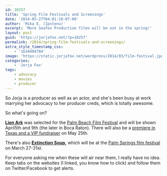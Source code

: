 ```yaml
---
id: 10257
title: 'Spring Film Festivals and Screenings'
date: '2014-03-27T04:01:18-07:00'
author: 'Mika E. (Ipstenu)'
excerpt: 'More Seafox Production films will be out in the spring!'
layout: post
guid: 'https://jorjafox.net/?p=10257'
permalink: /2014/spring-film-festivals-and-screenings/
astra_style_timestamp_css:
    - '1634404784'
image: 'https://static.jorjafox.net/wordpress/2014/03/film-festival.jpg'
categories:
    - 'Jorja Fox'
tags:
    - advocacy
    - movies
    - producer
---
```


So Jorja is a producer as well as an actor, and she's been busy at work marrying her advocacy to her producer creds, which is totally awesome.

So what's going on?

**<a href="http://www.lionarkthemovie.com/">Lion Ark</a>** was selected for the <a href="http://www.lionarkthemovie.com/news/lions-come-roaring-into-the-palm-beach-international-film-festival/">Palm Beach Film Festival</a> and will be shown April5th and 9th (the later in Boca Raton). There will also be a <a href="http://www.austintheatre.org/site/Calendar?id=37522&amp;view=Detail">premiere in Texas and a VIP fundraiser</a> on May 25th.

There's also <a href="http://extinctionsoupmovie.com/">**Extinction Soup,**</a> which will be at the <a href="http://www.americandocumentaryfilmfestival.com/#!official-selections-a-e/c1ejq">Palm Springs film festival</a> on March 27-31st.

For everyone asking me when these will air near them, I really have no idea. Keep tabs on the websites (I linked, you know how to click) and follow them on Twitter/Facebook to get alerts.
